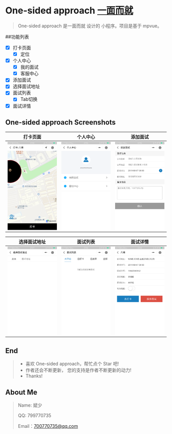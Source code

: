 # One-sided approach [一面而就](https://github.com/xiemei666/One-sided-approach)

> ​One-sided approach 是一面而就 设计的 小程序。项目是基于 mpvue。


##功能列表
- [x] 打卡页面
  - [x] 定位
- [x] 个人中心
  - [x] 我的面试
  - [x] 客服中心
- [x] 添加面试
- [x] 选择面试地址
- [x] 面试列表
  - [x] Tab切换
- [x] 面试详情

## One-sided approach Screenshots

|         打卡页面         |         个人中心        |         添加面试         |
| :------------------: | :----------------------: | :------------------: |
| ![](./img/打卡.png) | ![](./img/gerenzhongxin.png) | ![](./img/tianjiamianshi.png) |

|         选择面试地址         |          面试列表           |            面试详情            | 
| :-------------------: | :-------------------------: | :----------------------------: |
| ![](./img/tianjiadizhi.png) | ![](./img/mianshileibiao.png) | ![](./img/详情.png) |


## End

> - 喜欢 One-sided approach，帮忙点个 Star 吧!
> - 作者还会不断更新， 您的支持是作者不断更新的动力!
> - Thanks!

## About Me

> Name: 斌少
>
> QQ: 799770735
>
> Email：700770735@qq.com